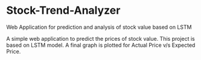 # Stock-Trend-Analyzer
Web Application for prediction and analysis of stock value based on LSTM

A simple web application to predict the prices of stock value.
This project is based on LSTM model.
A final graph is plotted for Actual Price v/s Expected Price.
